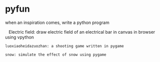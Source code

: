 # pyfun

when an inspiration comes, write a python program

    Electric field: draw electric field of an electrical bar in canvas in browser using vpython
    
    luoxiaoheidazuozhan: a shooting game written in pygame
    
    snow: simulate the effect of snow using pygame
    
    
